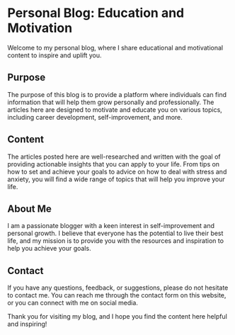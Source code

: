 <h1>Personal Blog: Education and Motivation</h1>

<p>Welcome to my personal blog, where I share educational and motivational content to inspire and uplift you.</p>

<h2>Purpose</h2>

<p>The purpose of this blog is to provide a platform where individuals can find information that will help them grow personally and professionally. The articles here are designed to motivate and educate you on various topics, including career development, self-improvement, and more.</p>

<h2>Content</h2>

<p>The articles posted here are well-researched and written with the goal of providing actionable insights that you can apply to your life. From tips on how to set and achieve your goals to advice on how to deal with stress and anxiety, you will find a wide range of topics that will help you improve your life.</p>

<h2>About Me</h2>

<p>I am a passionate blogger with a keen interest in self-improvement and personal growth. I believe that everyone has the potential to live their best life, and my mission is to provide you with the resources and inspiration to help you achieve your goals.</p>

<h2>Contact</h2>

<p>If you have any questions, feedback, or suggestions, please do not hesitate to contact me. You can reach me through the contact form on this website, or you can connect with me on social media.</p>

<p>Thank you for visiting my blog, and I hope you find the content here helpful and inspiring!</p>
